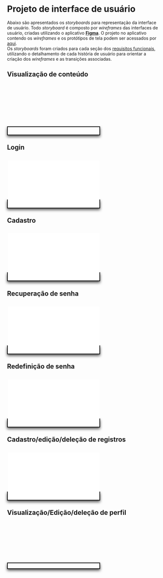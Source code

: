 # Projeto de interface de usuário

Abaixo são apresentados os *storyboards* para representação da interface de usuário. Todo *storyboard* é composto por *wireframes* das interfaces de usuário, criadas utilizando o aplicativo <a href="https://www.figma.com/pt-br/" target="_blank">**Figma**</a>. O projeto no aplicativo contendo os *wireframes* e os protótipos de tela podem ser acessados por <a href="https://www.figma.com/design/bJbnThnamYZAVoz7RFhZr6/Yand%C3%AAHUB?node-id=115-74&t=eIvDLpHEOtfoLahe-1" target="_blank">aqui</a>.<br>
Os *storyboards* foram criados para cada seção dos [requisitos funcionais](/user_stories), utilizando o detalhamento de cada história de usuário para orientar a criação dos *wireframes* e as transições associadas.

## Visualização de conteúdo
<object style="border: 2px solid black; box-shadow: 0px 5px 10px 0px #000000AA; margin-bottom: 16px"
 data="/storyboards/content_view.pdf" type="application/pdf" width="100%" height="360px">
  <embed src="/storyboards/content_view.pdf">
  </embed>
</object>
---

## Login
<object style="border: 2px solid black; box-shadow: 0px 5px 10px 0px #000000AA; margin-bottom: 16px"
 data="/storyboards/login.pdf" type="application/pdf" width="100%" height="360px">
  <embed src="/storyboards/login.pdf">
  </embed>
</object>
---

## Cadastro
<object style="border: 2px solid black; box-shadow: 0px 5px 10px 0px #000000AA; margin-bottom: 16px"
 data="/storyboards/register.pdf" type="application/pdf" width="100%" height="360px">
  <embed src="/storyboards/register.pdf">
  </embed>
</object>
---

## Recuperação de senha
<object style="border: 2px solid black; box-shadow: 0px 5px 10px 0px #000000AA; margin-bottom: 16px"
 data="/storyboards/password_recovery.pdf" type="application/pdf" width="100%" height="360px">
  <embed src="/storyboards/password_recovery.pdf">
  </embed>
</object>
---

## Redefinição de senha
<object style="border: 2px solid black; box-shadow: 0px 5px 10px 0px #000000AA; margin-bottom: 16px"
 data="/storyboards/password_redefinition.pdf" type="application/pdf" width="100%" height="360px">
  <embed src="/storyboards/password_redefinition.pdf">
  </embed>
</object>
---

## Cadastro/edição/deleção de registros
<object style="border: 2px solid black; box-shadow: 0px 5px 10px 0px #000000AA; margin-bottom: 16px"
 data="/storyboards/content_register.pdf" type="application/pdf" width="100%" height="360px">
  <embed src="/storyboards/content_register.pdf">
  </embed>
</object>
---

## Visualização/Edição/deleção de perfil
<object style="border: 2px solid black; box-shadow: 0px 5px 10px 0px #000000AA; margin-bottom: 16px"
 data="/storyboards/user_profile.pdf" type="application/pdf" width="100%" height="360px">
  <embed src="/storyboards/user_profile.pdf">
  </embed>
</object>


